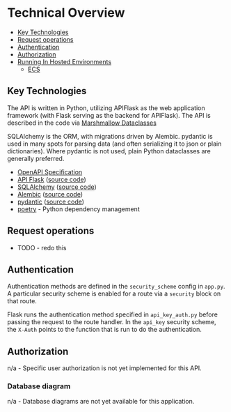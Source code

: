# Technical Overview

- [Key Technologies](#key-technologies)
- [Request operations](#request-operations)
- [Authentication](#authentication)
- [Authorization](#authorization)
- [Running In Hosted Environments](#running-in-hosted-environments)
  - [ECS](#ecs)

## Key Technologies

The API is written in Python, utilizing APIFlask as the web application
framework (with Flask serving as the backend for APIFlask). The API is
described in the code via [Marshmallow Dataclasses](https://apiflask.com/schema/#use-dataclass-as-data-schema)

SQLAlchemy is the ORM, with migrations driven by Alembic. pydantic is used in
many spots for parsing data (and often serializing it to json or plain
dictionaries). Where pydantic is not used, plain Python dataclasses are
generally preferred.

- [OpenAPI Specification][oas-docs]
- [API Flask][apiflask-home] ([source code][apiflask-src])
- [SQLAlchemy][sqlalchemy-home] ([source code][sqlalchemy-src])
- [Alembic][alembic-home] ([source code](alembic-src))
- [pydantic][pydantic-home] ([source code][pydantic-src])
- [poetry](https://python-poetry.org/docs/) - Python dependency management

[oas-docs]: http://spec.openapis.org/oas/v3.0.3
[oas-swagger-docs]: https://swagger.io/docs/specification/about/

[apiflask-home]: https://apiflask.com/
[apiflask-src]: https://github.com/apiflask/apiflask

[pydantic-home]:https://pydantic-docs.helpmanual.io/
[pydantic-src]: https://github.com/samuelcolvin/pydantic/

[sqlalchemy-home]: https://www.sqlalchemy.org/
[sqlalchemy-src]: https://github.com/sqlalchemy/sqlalchemy

[alembic-home]: https://alembic.sqlalchemy.org/en/latest/

## Request operations

- TODO - redo this

## Authentication

Authentication methods are defined in the `security_scheme` config in
`app.py`. A particular security scheme is enabled for a route via a
`security` block on that route.

Flask runs the authentication method specified in `api_key_auth.py`
before passing the request to the route handler. 
In the `api_key` security scheme, the `X-Auth` points to the
function that is run to do the authentication.

## Authorization
n/a - Specific user authorization is not yet implemented for this API.

### Database diagram
n/a - Database diagrams are not yet available for this application.